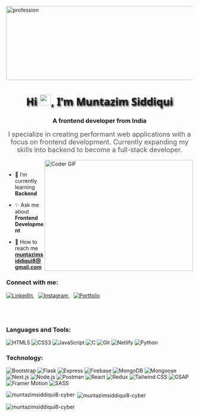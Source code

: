 <img align="center" alt="profession" width="900" height="200" src="https://user-images.githubusercontent.com/74038190/212750155-3ceddfbd-19d3-40a3-87af-8d329c8323c4.gif">
<h1 align="center" style="font-family: 'Segoe UI', Tahoma, Geneva, Verdana, sans-serif; text-shadow: 2px 2px 4px #000000;">
  Hi <img src="https://media.giphy.com/media/hvRJCLFzcasrR4ia7z/giphy.gif" width="30px" alt="waving hand" />, I'm Muntazim Siddiqui
</h1>
<h3 align="center">A frontend developer from India</h3>

<p align="center" style="font-size: 18px; max-width: 700px; margin: auto; color: #555;">
  I specialize in creating performant web applications with a focus on frontend development. Currently expanding my skills into backend to become a full-stack developer.
</p>

<br>

<img align="right" alt="Coder GIF" height=300 width=400 src="https://user-images.githubusercontent.com/74038190/212750999-42ff8a64-dad8-4772-9648-849968543991.gif" />

<br>

- 💫 I’m currently learning <b>Backend</b>

- ✨ Ask me about <b>Frontend Development</b>

- 💫 How to reach me <b>muntazimsiddiqui8@gmail.com</b>

<h3 align="left">Connect with me:</h3>
<p align="left">
  <a href="https://linkedin.com/in/muntazim-siddiqui-14a465313" target="_blank" rel="noreferrer" style="margin-right: 10px;">
    <img src="https://img.shields.io/badge/LinkedIn-0A66C2?style=for-the-badge&logo=linkedin&logoColor=white&shadow=1" alt="LinkedIn" />
  </a>
  <a href="https://instagram.com/muntazimsiddiqui700" target="_blank" rel="noreferrer" style="margin-right: 10px;">
    <img src="https://img.shields.io/badge/Instagram-E4405F?style=for-the-badge&logo=instagram&logoColor=white&shadow=1" alt="Instagram" />
  </a>
  <a href="" target="_blank" rel="noreferrer" style="margin-right: 10px;">
    <img src="https://img.shields.io/badge/Portfolio-808080?style=for-the-badge&logoColor=white&shadow=1&fontSize=36" alt="Portfolio" />
  </a>

<br>
<br>
<br>
<br>


<h3 align="left">Languages and Tools:</h3>
<p align="left">
    <img src="https://img.shields.io/badge/HTML5-E34F26?style=for-the-badge&logo=html5&logoColor=white&shadow=1" alt="HTML5" />
    <img src="https://img.shields.io/badge/CSS3-1572B6?style=for-the-badge&logo=css3&logoColor=white&shadow=1" alt="CSS3" />
    <img src="https://img.shields.io/badge/JavaScript-F7DF1E?style=for-the-badge&logo=javascript&logoColor=black&shadow=1" alt="JavaScript" />
    <img src="https://img.shields.io/badge/C-3178C6?style=for-the-badge&logo=&logoColor=white&shadow=1" alt="C" />
    <img src="https://img.shields.io/badge/Git-F05032?style=for-the-badge&logo=git&logoColor=white&shadow=1" alt="Git" />
    <img src="https://img.shields.io/badge/Netlify-00C7B7?style=for-the-badge&logo=netlify&logoColor=white&shadow=1" alt="Netlify" />
    <img src="https://img.shields.io/badge/Python-3776AB?style=for-the-badge&logo=python&logoColor=white&shadow=1" alt="Python" />
</p>

<h3 align="left">Technology:</h3>
<p align="left">
    <img src="https://img.shields.io/badge/Bootstrap-563D7C?style=for-the-badge&logo=bootstrap&logoColor=white&shadow=1" alt="Bootstrap" />
    <img src="https://img.shields.io/badge/Flask-000000?style=for-the-badge&logo=flask&logoColor=white&shadow=1" alt="Flask" />
    <img src="https://img.shields.io/badge/Express.js-000000?style=for-the-badge&logo=express&logoColor=white&shadow=1" alt="Express" />
    <img src="https://img.shields.io/badge/Firebase-FFCA28?style=for-the-badge&logo=firebase&logoColor=black&shadow=1" alt="Firebase" />
    <img src="https://img.shields.io/badge/MongoDB-47A248?style=for-the-badge&logo=mongodb&logoColor=white&shadow=1" alt="MongoDB" />
    <img src="https://img.shields.io/badge/Mongoose-476ABC?style=for-the-badge&logo=mongoose&logoColor=white&shadow=1" alt="Mongoose" />
    <img src="https://img.shields.io/badge/Next.js-000000?style=for-the-badge&logo=next.js&logoColor=white&shadow=1" alt="Next.js" />
    <img src="https://img.shields.io/badge/Node.js-339933?style=for-the-badge&logo=node.js&logoColor=white&shadow=1" alt="Node.js" />
    <img src="https://img.shields.io/badge/Postman-FF6C37?style=for-the-badge&logo=postman&logoColor=white&shadow=1" alt="Postman" />
    <img src="https://img.shields.io/badge/React-61DAFB?style=for-the-badge&logo=react&logoColor=black&shadow=1" alt="React" />
    <img src="https://img.shields.io/badge/Redux-764ABC?style=for-the-badge&logo=redux&logoColor=white&shadow=1" alt="Redux" />
    <img src="https://img.shields.io/badge/Tailwind_CSS-06B6D4?style=for-the-badge&logo=tailwind-css&logoColor=white&shadow=1" alt="Tailwind CSS" />
    <img src="https://img.shields.io/badge/GSAP-88CE02?style=for-the-badge&logo=greensock&logoColor=white&shadow=1" alt="GSAP" />
    <img src="https://img.shields.io/badge/Framer_Motion-0055FF?style=for-the-badge&logo=framer&logoColor=white&shadow=1" alt="Framer Motion" />
    <img src="https://img.shields.io/badge/SASS-CC6699?style=for-the-badge&logo=sass&logoColor=white&shadow=1" alt="SASS" />
</p>


<p><img align="left" src="https://github-readme-stats.vercel.app/api/top-langs?username=muntazimsiddiqui8-cyber&show_icons=true&locale=en&layout=compact" alt="muntazimsiddiqui8-cyber" /></p>

<p>&nbsp;<img align="center" src="https://github-readme-stats.vercel.app/api?username=muntazimsiddiqui8-cyber&show_icons=true&locale=en" alt="muntazimsiddiqui8-cyber" /></p>

<p><img align="center" src="https://github-readme-streak-stats.herokuapp.com/?user=muntazimsiddiqui8-cyber&" alt="muntazimsiddiqui8-cyber" /></p>
